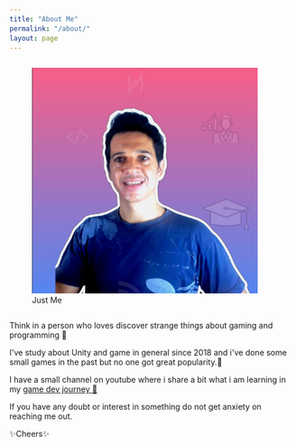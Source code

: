 ```yaml
---
title: "About Me"
permalink: "/about/"
layout: page
---
```


 <div class="column">
     <figure>
        <img src="/assets/fontawesome/eu.png" width="400" height="400" alt="eu">  
      <figcaption>Just Me</figcaption>         
      </figure>
  </div>  
  
  
  
Think in a person who loves discover strange things about gaming and programming 🤪
  
 I've study about Unity and game in general since 2018 and i've done some small games in the past but no one got great popularity.🙈
  
I have a small channel on youtube where i share a bit what i am learning in my [game dev journey 🚀](https://www.youtube.com/channel/UCkiqlgDnCQk3W2rvu9fjRCQ)
  
If you have any doubt or interest in something do not get anxiety on reaching me out.

✨Cheers✨
